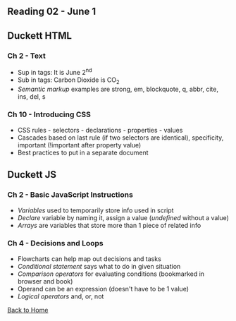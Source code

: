 ## Reading 02 - June 1

## **Duckett HTML**

### Ch 2 - Text
- Sup in tags: It is June 2<sup>nd</sup> 
- Sub in tags: Carbon Dioxide is CO<sub>2</sub>
- *Semantic markup* examples are strong, em, blockquote, q, abbr, cite, ins, del, s

### Ch 10 - Introducing CSS
- CSS rules - selectors - declarations - properties - values
- Cascades based on last rule (if two selectors are identical), specificity, important (!important after property value)
- Best practices to put in a separate document

## **Duckett JS**

### Ch 2 - Basic JavaScript Instructions
- *Variables* used to temporarily store info used in script
- *Declare* variable by naming it, assign a value (*undefined* without a value)
- *Arrays* are variables that store more than 1 piece of related info 

### Ch 4 - Decisions and Loops
- Flowcharts can help map out decisions and tasks
- *Conditional statement* says what to do in given situation
- *Comparison operators* for evaluating conditions (bookmarked in browser and book)
- Operand can be an expression (doesn't have to be 1 value)
- *Logical operators* and, or, not

[Back to Home](README.md)